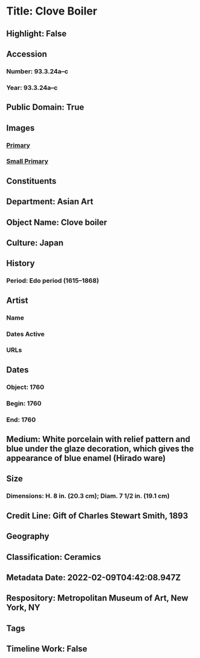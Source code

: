 # Title: Clove Boiler
## Highlight: False
## Accession
### Number: 93.3.24a–c
### Year: 93.3.24a–c
## Public Domain: True
## Images
### [Primary](https://images.metmuseum.org/CRDImages/as/original/93_3_24a-c.JPG)
### [Small Primary](https://images.metmuseum.org/CRDImages/as/web-large/93_3_24a-c.JPG)
## Constituents
## Department: Asian Art
## Object Name: Clove boiler
## Culture: Japan
## History
### Period: Edo period (1615–1868)
## Artist
### Name
### Dates Active
### URLs
## Dates
### Object: 1760
### Begin: 1760
### End: 1760
## Medium: White porcelain with relief pattern and blue under the glaze decoration, which gives the appearance of blue enamel (Hirado ware)
## Size
### Dimensions: H. 8 in. (20.3 cm); Diam. 7 1/2 in. (19.1 cm)
## Credit Line: Gift of Charles Stewart Smith, 1893
## Geography
## Classification: Ceramics
## Metadata Date: 2022-02-09T04:42:08.947Z
## Respository: Metropolitan Museum of Art, New York, NY
## Tags
## Timeline Work: False